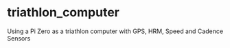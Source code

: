 # triathlon_computer
Using a Pi Zero as a triathlon computer with GPS, HRM, Speed and Cadence Sensors
